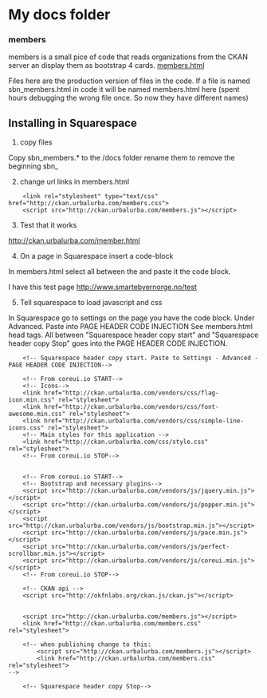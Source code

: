 # My docs folder

### members
members is a small pice of code that reads organizations from the CKAN server an display them as bootstrap 4 cards.
[members.html](http://ckan.urbalurba.com/members.html)



Files here are the production version of files in the code.
If a file is named sbn_members.html in code it will be named members.html here
(spent hours debugging the wrong file once. So now they have different names)

## Installing in Squarespace

1. copy files

Copy sbn_members.* to the /docs folder
rename them to remove the beginning sbn_ 


2. change url links in members.html
```
    <link rel="stylesheet" type="text/css" href="http://ckan.urbalurba.com/members.css">
    <script src="http://ckan.urbalurba.com/members.js"></script>
```

3. Test that it works

http://ckan.urbalurba.com/member.html


4. On a page in Squarespace insert a code-block

In members.html select all between the  <body> </body> and paste it the code block.

I have this test page
 http://www.smartebyernorge.no/test


5. Tell squarespace to load javascript and css 

In Squarespace go to settings on the page you have the code block. 
Under Advanced. Paste into PAGE HEADER CODE INJECTION
See members.html head tags. 
All between "Squarespace header copy start" and "Squarespace header copy Stop" goes into the PAGE HEADER CODE INJECTION. 

```
    <!-- Squarespace header copy start. Paste to Settings - Advanced - PAGE HEADER CODE INJECTION-->

    <!-- From coreui.io START-->
    <!-- Icons-->
    <link href="http://ckan.urbalurba.com/vendors/css/flag-icon.min.css" rel="stylesheet">
    <link href="http://ckan.urbalurba.com/vendors/css/font-awesome.min.css" rel="stylesheet">
    <link href="http://ckan.urbalurba.com/vendors/css/simple-line-icons.css" rel="stylesheet">
    <!-- Main styles for this application -->
    <link href="http://ckan.urbalurba.com/css/style.css" rel="stylesheet">
    <!-- From coreui.io STOP-->


    <!-- From coreui.io START-->
    <!-- Bootstrap and necessary plugins-->
    <script src="http://ckan.urbalurba.com/vendors/js/jquery.min.js"></script>
    <script src="http://ckan.urbalurba.com/vendors/js/popper.min.js"></script>
    <script src="http://ckan.urbalurba.com/vendors/js/bootstrap.min.js"></script>
    <script src="http://ckan.urbalurba.com/vendors/js/pace.min.js"></script>
    <script src="http://ckan.urbalurba.com/vendors/js/perfect-scrollbar.min.js"></script>
    <script src="http://ckan.urbalurba.com/vendors/js/coreui.min.js"></script>
    <!-- From coreui.io STOP-->

    <!-- CKAN api -->
    <script src="http://okfnlabs.org/ckan.js/ckan.js"></script>


    <script src="http://ckan.urbalurba.com/members.js"></script>
    <link href="http://ckan.urbalurba.com/members.css" rel="stylesheet">

    <!-- when publishing change to this:
        <script src="http://ckan.urbalurba.com/members.js"></script>
        <link href="http://ckan.urbalurba.com/members.css" rel="stylesheet">
-->

    <!-- Squarespace header copy Stop-->
```